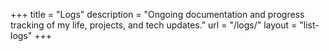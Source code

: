 +++
title = "Logs"
description = "Ongoing documentation and progress tracking of my life, projects, and tech updates."
url = "/logs/"
layout = "list-logs"
+++
